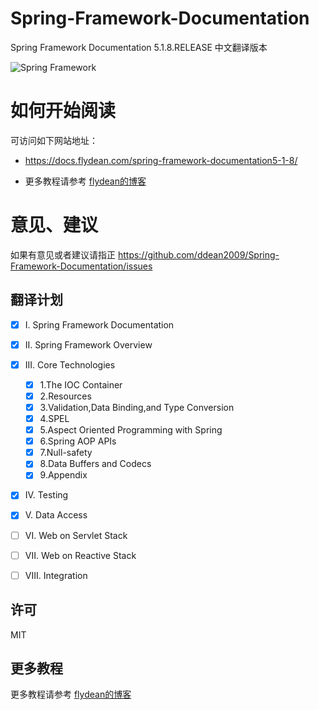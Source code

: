 # Spring-Framework-Documentation
Spring Framework Documentation 5.1.8.RELEASE 中文翻译版本

![Spring Framework](https://spring.io/img/homepage/icon-spring-framework.svg)

# 如何开始阅读

可访问如下网站地址：
- https://docs.flydean.com/spring-framework-documentation5-1-8/

- 更多教程请参考 [flydean的博客](www.flydean.com)

# 意见、建议

如果有意见或者建议请指正 https://github.com/ddean2009/Spring-Framework-Documentation/issues


## 翻译计划


- [x] I. Spring Framework Documentation
- [x] II. Spring Framework Overview
- [X] III. Core Technologies
    - [X] 1.The IOC Container
    - [X] 2.Resources
    - [X] 3.Validation,Data Binding,and Type Conversion
    - [X] 4.SPEL
    - [X] 5.Aspect Oriented Programming with Spring
    - [X] 6.Spring AOP APIs
    - [X] 7.Null-safety
    - [X] 8.Data Buffers and Codecs
    - [X] 9.Appendix 
- [X] IV. Testing
- [X] V. Data Access
- [ ] VI. Web on Servlet Stack
- [ ] VII. Web on Reactive Stack
- [ ] VIII. Integration

    
    
## 许可
MIT

## 更多教程
更多教程请参考 [flydean的博客](www.flydean.com)

